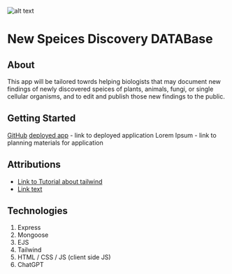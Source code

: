 ![alt text](https://media.istockphoto.com/id/1145393791/vector/farm-animals-sign.jpg?s=612x612&w=0&k=20&c=TkDlbOcvUb6d7jGpZtmzlFNqYhPNGiakfPVnJCL9H6c=)
# New Speices Discovery DATABase

## About 

This app will be tailored towrds helping biologists that may document new findings of newly discovered speices of plants, animals, fungi, or single cellular organisms, and to edit and publish those new findings to the public.

## Getting Started 
[GitHub](https://github.com/Zaptrap/New-Species-DataBase)
[deployed app](https://git.heroku.com/new-species-discovery-database.git) - link to deployed application 
Lorem Ipsum - link to planning materials for application 

## Attributions

- [Link to Tutorial about tailwind](#)
- [ Link text ]( https://google.com)

## Technologies

1. Express 
1. Mongoose
1. EJS
1. Tailwind
1. HTML / CSS / JS (client side JS)
1. ChatGPT